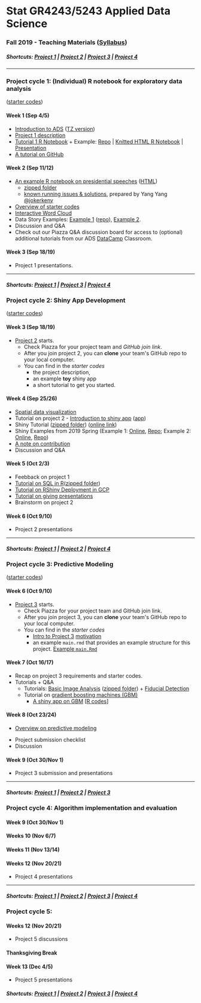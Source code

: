 # Stat GR4243/5243 Applied Data Science
### Fall 2019 - Teaching Materials ([Syllabus](/CourseInfo/G5243_ADS.md))

##### Shortcuts: [Project 1](#project-cycle-1-individual-r-notebook-for-exploratory-data-analysis) | [Project 2](#project-cycle-2-shiny-app-development) | [Project 3](#project-cycle-3-predictive-modeling) | [Project 4](#project-cycle-4-algorithm-implementation-and-evaluation)
----
### Project cycle 1: (Individual) R notebook for exploratory data analysis 
([starter codes](Projects_StarterCodes/Project1-RNotebook))
#### Week 1 (Sep 4/5)
+ [Introduction to ADS](Tutorials/wk1-Intro.pdf) ([TZ version](Tutorials/wk1-Intro-TZ.pdf))
+ [Project 1 description](Projects_StarterCodes/Project1-RNotebook/doc/Proj1_desc.md)
+ [Tutorial 1 R Notebook](https://cdn.rawgit.com/TZstatsADS/ADS_Teaching/04f772cb/Tutorials/tutorial_rnotebook.html) + Example: [Repo](https://github.com/TZstatsADS/Fall2018-Proj1-wanghouyaoleyao) | [Knitted HTML R Notebook](http://tzstatsads.github.io/tutorials/proj1_jiaqianyu.html) | [Presentation](https://www.youtube.com/watch?v=tBIuh_tZ98Q&feature=youtu.be)
+ [A tutorial on GitHub](Tutorials/wk1-GitHub_simplified)

#### Week 2 (Sep 11/12)
+ [An example R notebook on presidential speeches](Tutorials/wk2-TextMining) ([HTML](http://tzstatsads.github.io/tutorials/wk2_TextMining.html))
    + [zipped folder](Tutorials/wk2-TextMining.zip)
    + [known running issues & solutions](https://gist.github.com/jokerkeny/18c396a00f1e0ab367b9721552013ec7), prepared by Yang Yang [@jokerkeny](https://github.com/jokerkeny)
+ [Overview of starter codes](Projects_StarterCodes/Project1-RNotebook)
+ [Interactive Word Cloud](Tutorials/wk2-TextMining/doc/InteractiveWordCloud.Rmd)
+ Data Story Examples: [Example 1](http://www.columbia.edu/~hl3099/proj1_report.html) ([repo](https://github.com/TZstatsADS/Spring2018-Project1-Hongyu-Li)), [Example 2](https://github.com/TZstatsADS/fall2017-project1-duanshiqi).
+ Discussion and Q&A
+ Check out our Piazza Q&A discussion board for access to (optional) additional tutorials from our ADS [DataCamp](https://www.datacamp.com/) Classroom.

#### Week 3 (Sep 18/19)
+ Project 1 presentations.

----
##### Shortcuts: [Project 1](#project-cycle-1-individual-r-notebook-for-exploratory-data-analysis) | [Project 3](#project-cycle-3-predictive-modeling) | [Project 4](#project-cycle-4-algorithm-implementation-and-evaluation)

### Project cycle 2: Shiny App Development

([starter codes](Projects_StarterCodes/Project2-ShinyApp))

#### Week 3 (Sep 18/19)
+ [Project 2](Projects_StarterCodes/Project2-ShinyApp) starts.
  	+ Check Piazza for your project team and *GitHub join link*.
  	+ After you join project 2, you can **clone** your team's GitHub repo to your local computer. 
  	+ You can find in the *starter codes* 
   		+ the project description, 
   		+ an example **toy** shiny app 
    	+ a short tutorial to get you started. 

#### Week 4 (Sep 25/26)

+ [Spatial data visualization](Tutorials/wk4-DataVis.pdf)
+ Tutorial on project 2 - [Introduction to shiny app](http://tzstatsads.github.io/tutorials/wk3_Tutorial2.html) ([app](Projects_StarterCodes/Project2-ShinyApp/app/))
+ Shiny Tutorial ([zipped folder](Tutorials/wk4-Shiny_tutorial.zip)) ([online link](https://chengliangtang.shinyapps.io/shiny_tutorial_2017fall/))
+ Shiny Examples from 2019 Spring (Example 1: [Online](https://yeyejiang.shinyapps.io/NYC_Taxi_Project/), [Repo](https://github.com/TZstatsADS/Spring2019-Proj2-grp11); Example 2: [Online](https://fengsu.shinyapps.io/fengsu/), [Repo](https://github.com/TZstatsADS/Spring2019-Proj2-grp10))
+ [A note on contribution](/Projects_StarterCodes/Project2-ShinyApp/doc/a_note_on_contributions.md)
+ Discussion and Q&A

#### Week 5 (Oct 2/3)

+ Feebback on project 1
+ [Tutorial on SQL in R](https://htmlpreview.github.io/?https://github.com/TZstatsADS/ADS_Teaching/blob/master/Tutorials/wk5-SQL%2BGCP/sql.html)([zipped folder](https://github.com/TZstatsADS/ADS_Teaching/blob/master/Tutorials/wk5-sql.zip))
+ [Tutorial on RShiny Deployment in GCP](https://htmlpreview.github.io/?https://github.com/TZstatsADS/ADS_Teaching/blob/master/Tutorials/wk5-SQL%2BGCP/Rshiny_GCP.html)
+ [Tutorial on giving presentations](Tutorials/MakingPresentation.pdf)
+ Brainstorm on project 2

#### Week 6 (Oct 9/10)
+ Project 2 presentations

----
##### Shortcuts: [Project 1](#project-cycle-1-individual-r-notebook-for-exploratory-data-analysis) | [Project 2](#project-cycle-2-shiny-app-development) | [Project 4](#project-cycle-4-algorithm-implementation-and-evaluation)

### Project cycle 3: Predictive Modeling

([starter codes](Projects_StarterCodes/Project3-FacialEmotionRecognition))

#### Week 6 (Oct 9/10)

+ [Project 3](Projects_StarterCodes/Project3-FacialEmotionRecognition/doc/project3_desc.md) starts.
  + Check Piazza for your project team and GitHub join link.
  + After you join project 3, you can **clone** your team's GitHub repo to your local computer. 
  + You can find in the *starter codes* 
    + [Intro to Project 3](Projects_StarterCodes/Project3-FacialEmotionRecognition/doc/project3_desc.md) [motivation](https://www.google.com/search?q=AI+cat+as+dog&sxsrf=ACYBGNRZNs6rZMCtrwrwPz_o0NXRQaOa6g:1571330905449&source=lnms&tbm=isch&sa=X&ved=0ahUKEwj7g8bj36PlAhUDVt8KHUHAANIQ_AUIEigB&biw=1517&bih=735#imgrc=inZcVvOGHsI6ZM)
    + an example `main.rmd` that provides an example structure for this project.  [Example `main.Rmd`](Projects_StarterCodes/Project3-FacialEmotionRecognition/doc/Main.Rmd)
    
#### Week 7 (Oct 16/17)

+ Recap on project 3 requirements and starter codes. 
+ Tutorials + Q&A
	+ Tutorials: [Basic Image Analysis](http://tzstatsads.github.io/tutorials/imageanalysis.html) ([zipped folder](Tutorials/wk7-ImageAnalysis.zip)) + [Fiducial Detection](Tutorials/wk7-FiducialDetection.pdf) 
	+ Tutorial on [gradient boosting machines (GBM)](Tutorials/wk8-GBM_tutorial.pdf)
		+ [A shiny app on GBM](https://tz33cu.shinyapps.io/Tutorial7-GBM/) [[R codes](https://github.com/tz33cu/Data-Science-with-R/tree/master/Tutorials/Tutorial7-GBM)]
	
#### Week 8 (Oct 23/24)

+ [Overview on predictive modeling](Tutorials/wk8-TutorialModelSelection.pdf)

<!--- + [Tensorflow Tutorial](https://cdn.rawgit.com/TZstatsADS/ADS_Teaching/master/Tutorials/wk8-Tensorflow/Tensorflow_tutorial/Tensorflow_tutorial.html) + [Image Interpolation with Tensorflow](https://cdn.rawgit.com/TZstatsADS/ADS_Teaching/master/Tutorials/wk8-Tensorflow/image_interpolation_tutorial/Image_Interpolation_tutorial.html) (Example)--->
+ Project submission checklist
+ Discussion

#### Week 9 (Oct 30/Nov 1)
+ Project 3 submission and presentations

----
##### Shortcuts: [Project 1](#project-cycle-1-individual-r-notebook-for-exploratory-data-analysis) | [Project 2](#project-cycle-2-shiny-app-development) | [Project 3](#project-cycle-3-predictive-modeling) 

### Project cycle 4: Algorithm implementation and evaluation
#### Week 9 (Oct 30/Nov 1)

<!--- + Introduction to [Project 4](Projects_StarterCodes/Project4_OCR)
+ Overview of the [reference papers](Projects_StarterCodes/Project4_OCR/doc/paper).
+ [Tutorials](http://htmlpreview.github.io/?https://github.com/TZstatsADS/ADS_Teaching/blob/master/Projects_StarterCodes/Project4_OCR/doc/main.html) + Discussion --->

#### Weeks 10 (Nov 6/7)
#### Weeks 11 (Nov 13/14)
#### Weeks 12 (Nov 20/21)


<!--- + Q&A on Algorithms
+ Team Meeting --->
+ Project 4 presentations

----
##### Shortcuts: [Project 1](#project-cycle-1-individual-r-notebook-for-exploratory-data-analysis) | [Project 2](#project-cycle-2-shiny-app-development) | [Project 3](#project-cycle-3-predictive-modeling) | [Project 4](#project-cycle-4-algorithm-implementation-and-evaluation)

### Project cycle 5: 

#### Weeks 12 (Nov 20/21)

+ Project 5 discussions

#### Thanksgiving Break
#### Week 13 (Dec 4/5)

+ Project 5 presentations


<!--- + [Project 3 summary](https://cdn.rawgit.com/TZstatsADS/ADS_Teaching/master/Tutorials/wk12-project3summary/wk13-project3_summary-sec1.nb.html)
+ Project 5 discussions --->

##### Shortcuts: [Project 1](#project-cycle-1-individual-r-notebook-for-exploratory-data-analysis) | [Project 2](#project-cycle-2-shiny-app-development) | [Project 3](#project-cycle-3-predictive-modeling) | [Project 4](#project-cycle-4-algorithm-implementation-and-evaluation)
